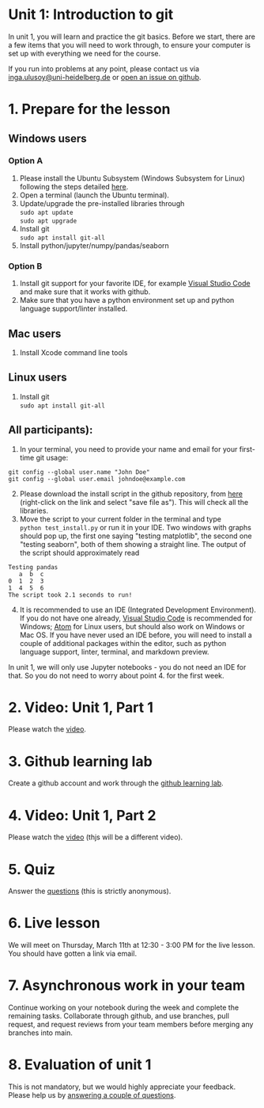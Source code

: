 # Unit 1: Introduction to git

In unit 1, you will learn and practice the git basics. Before we start, there are a few items that you will need to work through, to ensure your computer is set up with everything we need for the course.

If you run into problems at any point, please contact us via inga.ulusoy@uni-heidelberg.de or [open an issue on github](https://docs.github.com/en/github/managing-your-work-on-github/creating-an-issue).

# 1. Prepare for the lesson
## Windows users
### Option A
1. Please install the Ubuntu Subsystem (Windows Subsystem for Linux) following the steps detailed [here](https://www.windowscentral.com/install-windows-subsystem-linux-windows-10).
2. Open a terminal (launch the Ubuntu terminal).
3. Update/upgrade the pre-installed libraries through  
`sudo apt update`  
`sudo apt upgrade`  
3. Install git  
`sudo apt install git-all`
4. Install python/jupyter/numpy/pandas/seaborn

### Option B
1. Install git support for your favorite IDE, for example [Visual Studio Code](https://visualstudio.microsoft.com/downloads/) and make sure that it works with github.
2. Make sure that you have a python environment set up and python language support/linter installed.

## Mac users
1. Install Xcode command line tools

## Linux users
1. Install git  
`sudo apt install git-all`

## All participants):  
1. In your terminal, you need to provide your name and email for your first-time git usage:  
```
git config --global user.name "John Doe"
git config --global user.email johndoe@example.com
```
2. Please download the install script in the github repository, from [here](https://github.com/ssciwr/sustainable_development_course/blob/main/downloads/test_install.py) (right-click on the link and select "save file as"). This will check all the libraries.
3. Move the script to your current folder in the terminal and type  
`python test_install.py` or run it in your IDE. Two windows with graphs should pop up, the first one saying "testing matplotlib", the second one "testing seaborn", both of them showing a straight line. The output of the script should approximately read  
```
Testing pandas  
   a  b  c  
0  1  2  3  
1  4  5  6  
The script took 2.1 seconds to run!
```
4. It is recommended to use an IDE (Integrated Development Environment). If you do not have one already, [Visual Studio Code](https://visualstudio.microsoft.com/downloads/) is recommended for Windows; [Atom](https://atom.io/) for Linux users, but should also work on Windows or Mac OS. If you have never used an IDE before, you will need to install a couple of additional packages within the editor, such as python language support, linter, terminal, and markdown preview.

In unit 1, we will only use Jupyter notebooks - you do not need an IDE for that. So you do not need to worry about point 4. for the first week.

# 2. Video: Unit 1, Part 1
Please watch the [video](https://youtu.be/Q_IqJOluGB4).

# 3. Github learning lab
Create a github account and work through the [github learning lab](https://lab.github.com/githubtraining/introduction-to-github).

# 4. Video: Unit 1, Part 2
Please watch the [video](https://youtu.be/Q_IqJOluGB4) (thjs will be a different video).

# 5. Quiz
Answer the [questions](https://forms.gle/NXypPT3QbC33NDiW6) (this is strictly anonymous).

# 6. Live lesson
We will meet on Thursday, March 11th at 12:30 - 3:00 PM for the live lesson. You should have gotten a link via email.

# 7. Asynchronous work in your team
Continue working on your notebook during the week and complete the remaining tasks. Collaborate through github, and use branches, pull request, and request reviews from your team members before merging any branches into main.

# 8. Evaluation of unit 1
This is not mandatory, but we would highly appreciate your feedback. Please help us by [answering a couple of questions](https://forms.gle/btaafmAo97Zr1Zd3A).
